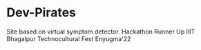 # Dev-Pirates
Site based on virtual symptom detector.
Hackathon Runner Up IIIT Bhagalpur Technocultural Fest Enyugma'22
